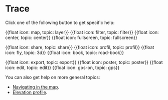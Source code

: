 # Trace

Click one of the following button to get specific help:

{{float icon: map, topic: layer}}
{{float icon: filter, topic: filter}}
{{float icon: center, topic: center}}
{{float icon: fullscreen, topic: fullscreen}}  

{{float icon: share, topic: share}}
{{float icon: profil, topic: profil}}
{{float icon: fly, topic: 3d}}
{{float icon: book, topic: road-book}}  

{{float icon: export, topic: export}}
{{float icon: poster, topic: poster}}
{{float icon: edit, topic: edit}}
{{float icon: gps-on, topic: gps}}

You can also get help on more general topics:

* [Navigating in the map](#map).
* [Elevation profile](#mini-profil).
